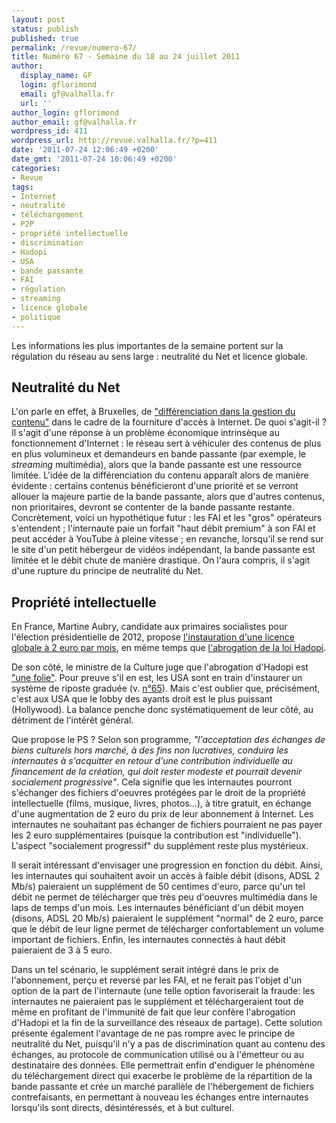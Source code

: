 ```yaml
---
layout: post
status: publish
published: true
permalink: /revue/numero-67/
title: Numéro 67 - Semaine du 18 au 24 juillet 2011
author:
  display_name: GF
  login: gflorimond
  email: gf@valhalla.fr
  url: ''
author_login: gflorimond
author_email: gf@valhalla.fr
wordpress_id: 411
wordpress_url: http://revue.valhalla.fr/?p=411
date: '2011-07-24 12:06:49 +0200'
date_gmt: '2011-07-24 10:06:49 +0200'
categories:
- Revue
tags:
- Internet
- neutralité
- téléchargement
- P2P
- propriété intellectuelle
- discrimination
- Hadopi
- USA
- bande passante
- FAI
- régulation
- streaming
- licence globale
- politique
---
```

<p>Les informations les plus importantes de la semaine portent sur la régulation du réseau au sens large : neutralité du Net et licence globale.</p>
<h2>Neutralité du Net</h2>
<p>L'on parle en effet, à Bruxelles, de <a href="http://www.pcinpact.com/actu/news/64673-neutralite-gestion-trafic-vivendi-alcatel.htm">"différenciation dans la gestion du contenu"</a> dans le cadre de la fourniture d'accès à Internet. De quoi s'agit-il ? Il s'agit d'une réponse à un problème économique intrinsèque au fonctionnement d'Internet : le réseau sert à véhiculer des contenus de plus en plus volumineux et demandeurs en bande passante (par exemple, le <i>streaming</i> multimédia), alors que la bande passante est une ressource limitée. L'idée de la différenciation du contenu apparaît alors de manière évidente : certains contenus bénéficieront d'une priorité et se verront allouer la majeure partie de la bande passante, alors que d'autres contenus, non prioritaires, devront se contenter de la bande passante restante. Concrètement, voici un hypothétique futur : les FAI et les "gros" opérateurs s'entendent ; l'internaute paie un forfait "haut débit premium" à son FAI et peut accéder à YouTube à pleine vitesse ; en revanche, lorsqu'il se rend sur le site d'un petit hébergeur de vidéos indépendant, la bande passante est limitée et le débit chute de manière drastique. On l'aura compris, il s'agit d'une rupture du principe de neutralité du Net.</p>
<h2>Propriété intellectuelle</h2>
<p>En France, Martine Aubry, candidate aux primaires socialistes pour l'élection présidentielle de 2012, propose <a href="http://www.numerama.com/magazine/19358-martine-aubry-propose-une-taxe-de-2-euros-par-mois-plutot-que-l-hadopi.html">l'instauration d'une licence globale à 2 euro par mois</a>, en même temps que <a href="http://www.pcinpact.com/actu/news/64707-martine-aubry-contribution-licence-globale.htm">l'abrogation de la loi Hadopi</a>.</p>
<p>De son côté, le ministre de la Culture juge que l'abrogation d'Hadopi est <a href="http://www.pcinpact.com/actu/news/64695-hadopi-frederic-mitterrand-absurde-folie.htm">"une folie"</a>. Pour preuve s'il en est, les USA sont en train d'instaurer un système de riposte graduée (v. <a href="http://revue.valhalla.fr/numeros/65/">n°65</a>). Mais c'est oublier que, précisément, c'est aux USA que le lobby des ayants droit est le plus puissant (Hollywood). La balance penche donc systématiquement de leur côté, au détriment de l'intérêt général.</p>
<p>Que propose le PS ? Selon son programme, <i>"l'acceptation des échanges de biens culturels hors marché, à des fins non lucratives, conduira les internautes à s'acquitter en retour d'une contribution individuelle au financement de la création, qui doit rester modeste et pourrait devenir socialement progressive"</i>. Cela signifie que les internautes pourront s'échanger des fichiers d'oeuvres protégées par le droit de la propriété intellectuelle (films, musique, livres, photos...), à titre gratuit, en échange d'une augmentation de 2 euro du prix de leur abonnement à Internet. Les internautes ne souhaitant pas échanger de fichiers pourraient ne pas payer les 2 euro supplémentaires (puisque la contribution est "individuelle"). L'aspect "socialement progressif" du supplément reste plus mystérieux.  </p>
<p>Il serait intéressant d'envisager une progression en fonction du débit. Ainsi, les internautes qui souhaitent avoir un accès à faible débit (disons, ADSL 2 Mb/s) paieraient un supplément de 50 centimes d'euro, parce qu'un tel débit ne permet de télécharger que très peu d'oeuvres multimédia dans le laps de temps d'un mois. Les internautes bénéficiant d'un débit moyen (disons, ADSL 20 Mb/s) paieraient le supplément "normal" de 2 euro, parce que le débit de leur ligne permet de télécharger confortablement un volume important de fichiers. Enfin, les internautes connectés à haut débit paieraient de 3 à 5 euro. </p>
<p>Dans un tel scénario, le supplément serait intégré dans le prix de l'abonnement, perçu et reversé par les FAI, et ne ferait pas l'objet d'un option de la part de l'internaute (une telle option favoriserait la fraude: les internautes ne paieraient pas le supplément et téléchargeraient tout de même en profitant de l'immunité de fait que leur confère l'abrogation d'Hadopi et la fin de la surveillance des réseaux de partage). Cette solution présente également l'avantage de ne pas rompre avec le principe de neutralité du Net, puisqu'il n'y a pas de discrimination quant au contenu des échanges, au protocole de communication utilisé ou à l'émetteur ou au destinataire des données. Elle permettrait enfin d'endiguer le phénomène du téléchargement direct qui exacerbe le problème de la répartition de la bande passante et crée un marché parallèle de l'hébergement de fichiers contrefaisants, en permettant à nouveau les échanges entre internautes lorsqu'ils sont directs, désintéressés, et à but culturel.</p>
